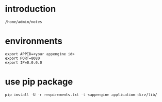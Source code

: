 # introduction

    /home/admin/notes


# environments

    export APPID=<your appengine id>
    export PORT=8080
    export IP=0.0.0.0

# use pip package

    pip install -U -r requirements.txt -t <appengine application dir>/lib/
